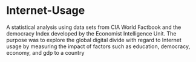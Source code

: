 # Internet-Usage
A statistical analysis using data sets from CIA World Factbook and the democracy Index developed by the Economist Intelligence Unit. The purpose was to explore the global digital divide with regard to Internet usage by measuring the impact of factors such as education, democracy, economy, and gdp to a country
